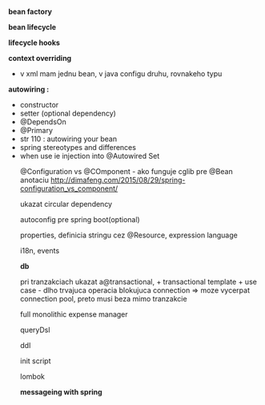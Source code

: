 **bean factory** 

**bean lifecycle**

**lifecycle hooks**

**context overriding** 
- v xml mam jednu bean, v java configu druhu, rovnakeho typu

**autowiring :**
   - constructor
   - setter (optional dependency)
   - @DependsOn
   - @Primary
   - str 110 : autowiring your bean
   - spring stereotypes and differences
   - when use ie injection into @Autowired Set<Object>


@Configuration vs @COmponent - ako funguje cglib pre @Bean anotaciu http://dimafeng.com/2015/08/29/spring-configuration_vs_component/

ukazat circular dependency

autoconfig pre spring boot(optional)

properties, definicia stringu cez @Resource, expression language

i18n, events

**db**

pri tranzakciach ukazat a@transactional, + transactional template + use case - dlho trvajuca operacia blokujuca connection => moze vycerpat connection pool, preto musi beza mimo tranzakcie

full monolithic expense manager

queryDsl

ddl

init script
 
lombok
 
**messageing with spring**

